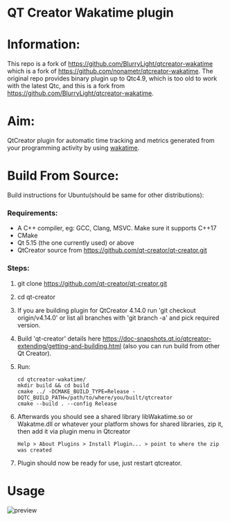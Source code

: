 # QT Creator Wakatime plugin

# Information:

This repo is a fork of https://github.com/BlurryLight/qtcreator-wakatime which is a fork of https://github.com/nonametr/qtcreator-wakatime. The original repo provides binary plugin up to Qtc4.9, which is too old to work with the latest Qtc, and this is a fork from https://github.com/BlurryLight/qtcreator-wakatime.

# Aim:
QtCreator plugin for automatic time tracking and metrics generated from your programming activity by using [wakatime](https://wakatime.com).

# Build From Source:

Build instructions for Ubuntu(should be same for other distributions):

### Requirements:

- A C++ compiler,  eg: GCC, Clang, MSVC. Make sure it supports C++17
- CMake
- Qt 5.15 (the one currently used) or above
- QtCreator source from  https://github.com/qt-creator/qt-creator.git

### Steps:

1. git clone https://github.com/qt-creator/qt-creator.git

2. cd qt-creator

3. If you are building plugin for QtCreator 4.14.0 run 'git checkout origin/v4.14.0' or list all branches with 'git branch -a' and pick required version.

4. Build 'qt-creator' details here https://doc-snapshots.qt.io/qtcreator-extending/getting-and-building.html (also you can run build from other Qt Creator).

5. Run:

   ```
   cd qtcreator-wakatime/
   mkdir build && cd build
   cmake ../ -DCMAKE_BUILD_TYPE=Release -DQTC_BUILD_PATH=/path/to/where/you/built/qtcreator
   cmake --build . --config Release
   ```

   

6. Afterwards you should see a shared library libWakatime.so or Wakatme.dll or whatever your platform shows for shared libraries, zip it, then add it via plugin menu in Qtcreator

   ```
   Help > About Plugins > Install Plugin... > point to where the zip was created 
   ```

7. Plugin should now be ready for use, just restart qtcreator.

# Usage

![preview](./preview.gif)
